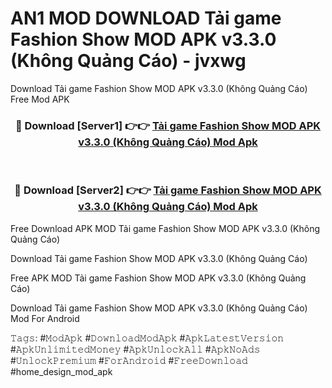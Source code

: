 # AN1 MOD DOWNLOAD Tải game Fashion Show MOD APK v3.3.0 (Không Quảng Cáo) - jvxwg
Download Tải game Fashion Show MOD APK v3.3.0 (Không Quảng Cáo) Free Mod APK

<div align="center">
<h3>🔴 Download [Server1] 👉👉 <a href="https://apk-comot.site?title=Tải_game_Fashion_Show_MOD_APK_v3.3.0_(Không_Quảng_Cáo)">Tải game Fashion Show MOD APK v3.3.0 (Không Quảng Cáo) Mod Apk</a></h3><br>

<h3>🔴 Download [Server2] 👉👉 <a href="https://apk-comot.site?title=Tải_game_Fashion_Show_MOD_APK_v3.3.0_(Không_Quảng_Cáo)">Tải game Fashion Show MOD APK v3.3.0 (Không Quảng Cáo) Mod Apk</a></h3>
</div>


Free Download APK MOD Tải game Fashion Show MOD APK v3.3.0 (Không Quảng Cáo)

Download Tải game Fashion Show MOD APK v3.3.0 (Không Quảng Cáo) 

Free APK MOD Tải game Fashion Show MOD APK v3.3.0 (Không Quảng Cáo) 

Download Tải game Fashion Show MOD APK v3.3.0 (Không Quảng Cáo) Mod For Android

𝚃𝚊𝚐𝚜: #𝙼𝚘𝚍𝙰𝚙𝚔 #𝙳𝚘𝚠𝚗𝚕𝚘𝚊𝚍𝙼𝚘𝚍𝙰𝚙𝚔 #𝙰𝚙𝚔𝙻𝚊𝚝𝚎𝚜𝚝𝚅𝚎𝚛𝚜𝚒𝚘𝚗 #𝙰𝚙𝚔𝚄𝚗𝚕𝚒𝚖𝚒𝚝𝚎𝚍𝙼𝚘𝚗𝚎𝚢 #𝙰𝚙𝚔𝚄𝚗𝚕𝚘𝚌𝚔𝙰𝚕𝚕 #𝙰𝚙𝚔𝙽𝚘𝙰𝚍𝚜 #𝚄𝚗𝚕𝚘𝚌𝚔𝙿𝚛𝚎𝚖𝚒𝚞𝚖 #𝙵𝚘𝚛𝙰𝚗𝚍𝚛𝚘𝚒𝚍 #𝙵𝚛𝚎𝚎𝙳𝚘𝚠𝚗𝚕𝚘𝚊𝚍 #home_design_mod_apk